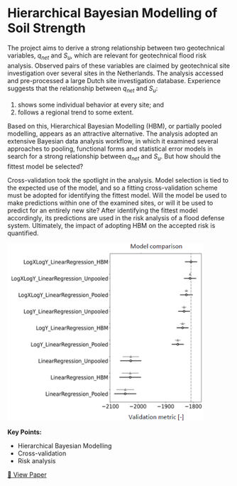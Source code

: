 # Hierarchical Bayesian Modelling of Soil Strength

The project aims to derive a strong relationship between two geotechnical variables, *q<sub>net<sub>* and *S<sub>u<sub>*, which are relevant for geotechnical flood risk analysis. Observed pairs of these variables are claimed by geotechnical site investigation over several sites in the Netherlands. The analysis accessed and pre-processed a large Dutch site investigation database. Experience suggests that the relationship between *q<sub>net<sub>* and *S<sub>u<sub>*:
1. shows some individual behavior at every site; and
2. follows a regional trend to some extent.

Based on this, Hierarchical Bayesian Modelling (HBM), or partially pooled modelling, appears as an attractive alternative. The analysis adopted an extensive Bayesian data analysis workflow, in which it examined several approaches to pooling, functional forms and statistical error models in search for a strong relationship between *q<sub>net<sub>* and *S<sub>u<sub>*. But how should the fittest model be selected?

Cross-validation took the spotlight in the analysis. Model selection is tied to the expected use of the model, and so a fitting cross-validation scheme must be adopted for identifying the fittest model. Will the model be used to make predictions within one of the examined sites, or will it be used to predict for an entirely new site? After identifying the fittest model accordingly, its predictions are used in the risk analysis of a flood defense system. Ultimately, the impact of adopting HBM on the accepted risk is quantified.

<img src="../assets/hbm.png" alt="hbm" height="400"/>

**Key Points:**
- Hierarchical Bayesian Modelling
- Cross-validation
- Risk analysis

[🔗 View Paper](https://rpsonline.com.sg/proceedings/isrerm2022/html/MS-13-037.xml)